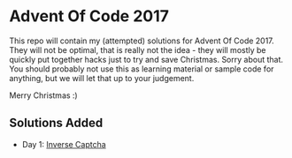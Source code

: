 Advent Of Code 2017
===================

This repo will contain my (attempted) solutions for Advent Of Code 2017. They will not be optimal, that is really not
the idea - they will mostly be quickly put together hacks just to try and save Christmas. Sorry about that. You
should probably not use this as learning material or sample code for anything, but we will let that up to your
judgement.

Merry Christmas :)

Solutions Added
---------------

- Day 1: [Inverse Captcha](./001/)
